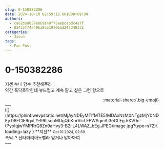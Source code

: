 ```yaml
---
slug: 0-150382286
date: 2024-10-10 02:59:12.661000+09:00
authors:
  - ca02b68057e869149f75aebcabdc4a7f
  - 01435f74a49ba8a519705ad242348232
categories:
  - Jisun
tags:
  - Fan Post
---
```


# 0-150382286

<div class="post-container" markdown="1">
<div class="content-container md-sidebar__scrollwrap" markdown="1">

지센 누나 향수 추천해주라<br>약간 폭닥폭닥한데 뷰드럽고 계속 맡고 싶은 그런 향으로

</div>
</div>

<div style="text-align: right;" markdown="1">
<a href="https://weverse.io/fromis9/fanpost/0-150382286" style="text-align: right;">:material-share:{.big-emoji}</a>
</div>
---

<div class="comments-container md-sidebar__scrollwrap" markdown="1">
<div class="comment" markdown="1">
<div class='id-container' markdown="1">
![](https://phinf.wevpstatic.net/MjAyNDEyMTlfMTE5/MDAxNzM0NTgzMjY0NDEy.08FClE9gxLY-99LscoMUgQbKnrVicLFFWSqmAi3eGLEg.hXV0n-tPyoIqjwYMPRrQ8Zn9aHvy3-B2llL4LWAZ_bEg.JPEG/image.jpg?type=s72){ loading=lazy }
**<span class="artist">지선</span>** <small>Oct 10 2024, 02:59</small><br>
</div>
<div class='comment-body' markdown="1">
폭닥..? 산타마리아노벨라 암거나 맡아봐여
</div>
</div>
</div>
---

